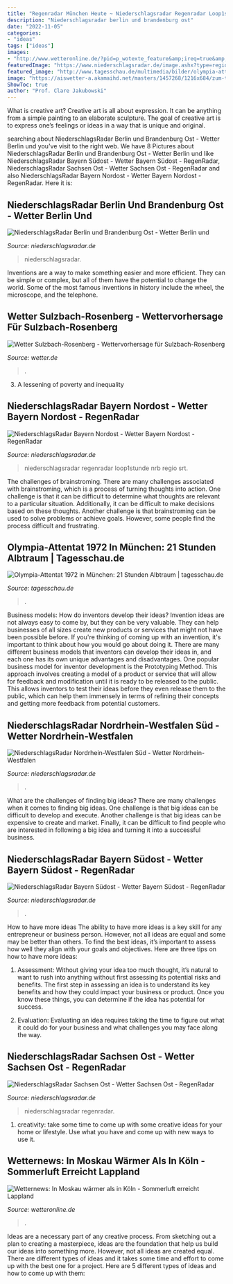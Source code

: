 ```yaml
---
title: "Regenradar München Heute ~ Niederschlagsradar Regenradar Loop1stunde Nrb Regio Srt"
description: "Niederschlagsradar berlin und brandenburg ost"
date: "2022-11-05"
categories:
- "ideas"
tags: ["ideas"]
images:
- "http://www.wetteronline.de/?pid=p_wotexte_feature&amp;ireq=true&amp;src=wotexte/vermarktung/xml2html/dailytopics/2013/05/dailytopicsImage_20130524_mo_03_400x270.jpg"
featuredImage: "https://www.niederschlagsradar.de/image.ashx?type=regioloop&amp;regio=bln&amp;j=-3&amp;m=&amp;d=&amp;mi=&amp;uhr=&amp;bliksem=0&amp;voor=&amp;srt=loop1stunde&amp;tijdid=2021625622"
featured_image: "http://www.tagesschau.de/multimedia/bilder/olympia-attentat-denkmal-101~_v-modPremiumHalb.jpg"
image: "https://aiswetter-a.akamaihd.net/masters/1457268/1216x684/zum-teil-schwere-hitzegewitter.jpg"
ShowToc: true
author: "Prof. Clare Jakubowski"
---
```



What is creative art?
Creative art is all about expression. It can be anything from a simple painting to an elaborate sculpture. The goal of creative art is to express one’s feelings or ideas in a way that is unique and original.

	

		
searching about NiederschlagsRadar Berlin und Brandenburg Ost - Wetter Berlin und you've visit to the right web. We have 8 Pictures about NiederschlagsRadar Berlin und Brandenburg Ost - Wetter Berlin und like NiederschlagsRadar Bayern Südost - Wetter Bayern Südost - RegenRadar, NiederschlagsRadar Sachsen Ost - Wetter Sachsen Ost - RegenRadar and also NiederschlagsRadar Bayern Nordost - Wetter Bayern Nordost - RegenRadar. Here it is:
		
    
## NiederschlagsRadar Berlin Und Brandenburg Ost - Wetter Berlin Und

<img loading=lazy src="https://www.niederschlagsradar.de/image.ashx?type=regioloop&amp;regio=bln&amp;j=-3&amp;m=&amp;d=&amp;mi=&amp;uhr=&amp;bliksem=0&amp;voor=&amp;srt=loop1stunde&amp;tijdid=2021625622" onerror="this.onerror=null;this.src='https://tse3.mm.bing.net/th?id=OIP.e9pmcam_YYX5Lr0b9NBgsQHaG5&amp;pid=15.1';" alt="NiederschlagsRadar Berlin und Brandenburg Ost - Wetter Berlin und">

_Source: niederschlagsradar.de_

>niederschlagsradar. 

	

Inventions are a way to make something easier and more efficient. They can be simple or complex, but all of them have the potential to change the world. Some of the most famous inventions in history include the wheel, the microscope, and the telephone.

    
## Wetter Sulzbach-Rosenberg - Wettervorhersage Für Sulzbach-Rosenberg

<img loading=lazy src="https://aiswetter-a.akamaihd.net/masters/1457268/1216x684/zum-teil-schwere-hitzegewitter.jpg" onerror="this.onerror=null;this.src='https://tse4.mm.bing.net/th?id=OIP.c3-CncYsfnsH7h37aUtaHwHaEK&amp;pid=15.1';" alt="Wetter Sulzbach-Rosenberg - Wettervorhersage für Sulzbach-Rosenberg">

_Source: wetter.de_

>. 

	

3. A lessening of poverty and inequality 

    
## NiederschlagsRadar Bayern Nordost - Wetter Bayern Nordost - RegenRadar

<img loading=lazy src="https://www.niederschlagsradar.de/image.ashx?type=regioloop&amp;regio=nrb&amp;j=&amp;m=&amp;d=&amp;mi=&amp;uhr=&amp;bliksem=0&amp;voor=&amp;srt=loop1stunde&amp;tijdid=2019871521" onerror="this.onerror=null;this.src='https://tse3.mm.bing.net/th?id=OIP.wMbF10VWMp0HK1PmVBaH5QHaG5&amp;pid=15.1';" alt="NiederschlagsRadar Bayern Nordost - Wetter Bayern Nordost - RegenRadar">

_Source: niederschlagsradar.de_

>niederschlagsradar regenradar loop1stunde nrb regio srt. 

	

The challenges of brainstroming.
There are many challenges associated with brainstroming, which is a process of turning thoughts into action. One challenge is that it can be difficult to determine what thoughts are relevant to a particular situation. Additionally, it can be difficult to make decisions based on these thoughts. Another challenge is that brainstroming can be used to solve problems or achieve goals. However, some people find the process difficult and frustrating.

    
## Olympia-Attentat 1972 In München: 21 Stunden Albtraum | Tagesschau.de

<img loading=lazy src="http://www.tagesschau.de/multimedia/bilder/olympia-attentat-denkmal-101~_v-modPremiumHalb.jpg" onerror="this.onerror=null;this.src='https://tse2.mm.bing.net/th?id=OIP.3s4Bte8zNWcxsV1T27wnGAHaCE&amp;pid=15.1';" alt="Olympia-Attentat 1972 in München: 21 Stunden Albtraum | tagesschau.de">

_Source: tagesschau.de_

>. 

	

Business models: How do inventors develop their ideas?
Invention ideas are not always easy to come by, but they can be very valuable. They can help businesses of all sizes create new products or services that might not have been possible before. If you're thinking of coming up with an invention, it's important to think about how you would go about doing it. There are many different business models that inventors can develop their ideas in, and each one has its own unique advantages and disadvantages.
One popular business model for inventor development is the Prototyping Method. This approach involves creating a model of a product or service that will allow for feedback and modification until it is ready to be released to the public. This allows inventors to test their ideas before they even release them to the public, which can help them immensely in terms of refining their concepts and getting more feedback from potential customers.

    
## NiederschlagsRadar Nordrhein-Westfalen Süd - Wetter Nordrhein-Westfalen

<img loading=lazy src="https://www.niederschlagsradar.de/image.ashx?type=regioloop&amp;regio=ess&amp;j=-3&amp;m=&amp;d=&amp;mi=&amp;uhr=&amp;bliksem=0&amp;voor=&amp;srt=loop1stunde&amp;tijdid=20201181958" onerror="this.onerror=null;this.src='https://tse1.mm.bing.net/th?id=OIP.QU5nAUKtxjHvzqNCxSUfywHaG5&amp;pid=15.1';" alt="NiederschlagsRadar Nordrhein-Westfalen Süd - Wetter Nordrhein-Westfalen">

_Source: niederschlagsradar.de_

>. 

	

What are the challenges of finding big ideas?
There are many challenges when it comes to finding big ideas. One challenge is that big ideas can be difficult to develop and execute. Another challenge is that big ideas can be expensive to create and market. Finally, it can be difficult to find people who are interested in following a big idea and turning it into a successful business.

    
## NiederschlagsRadar Bayern Südost - Wetter Bayern Südost - RegenRadar

<img loading=lazy src="https://www.niederschlagsradar.de/image.ashx?type=regioloop&amp;regio=mun&amp;j=-3&amp;m=&amp;d=&amp;mi=&amp;uhr=&amp;bliksem=1&amp;voor=&amp;srt=loop1stunde&amp;tijdid=2021381727" onerror="this.onerror=null;this.src='https://tse2.mm.bing.net/th?id=OIP.szrwVHkaOGHPBWI8HfMYrgHaG5&amp;pid=15.1';" alt="NiederschlagsRadar Bayern Südost - Wetter Bayern Südost - RegenRadar">

_Source: niederschlagsradar.de_

>. 

	

How to have more ideas
The ability to have more ideas is a key skill for any entrepreneur or business person. However, not all ideas are equal and some may be better than others. To find the best ideas, it’s important to assess how well they align with your goals and objectives. Here are three tips on how to have more ideas:
1. Assessment: Without giving your idea too much thought, it’s natural to want to rush into anything without first assessing its potential risks and benefits. The first step in assessing an idea is to understand its key benefits and how they could impact your business or product. Once you know these things, you can determine if the idea has potential for success.

2. Evaluation: Evaluating an idea requires taking the time to figure out what it could do for your business and what challenges you may face along the way.

    
## NiederschlagsRadar Sachsen Ost - Wetter Sachsen Ost - RegenRadar

<img loading=lazy src="https://www.niederschlagsradar.de/image.ashx?type=regioloop&amp;regio=drs&amp;j=&amp;m=&amp;d=&amp;mi=&amp;uhr=&amp;bliksem=0&amp;voor=&amp;srt=loop1stunde&amp;tijdid=202143055" onerror="this.onerror=null;this.src='https://tse3.mm.bing.net/th?id=OIP.DYwzvGrwPI26uiozT0vVrQHaG5&amp;pid=15.1';" alt="NiederschlagsRadar Sachsen Ost - Wetter Sachsen Ost - RegenRadar">

_Source: niederschlagsradar.de_

>niederschlagsradar regenradar. 

	

1. creativity: take some time to come up with some creative ideas for your home or lifestyle. Use what you have and come up with new ways to use it.

    
## Wetternews: In Moskau Wärmer Als In Köln - Sommerluft Erreicht Lappland

<img loading=lazy src="http://www.wetteronline.de/?pid=p_wotexte_feature&amp;ireq=true&amp;src=wotexte/vermarktung/xml2html/dailytopics/2013/05/dailytopicsImage_20130524_mo_03_400x270.jpg" onerror="this.onerror=null;this.src='https://tse1.mm.bing.net/th?id=OIP.o8vy-SiAphpxjhqB4iP8DAHaE_&amp;pid=15.1';" alt="Wetternews: In Moskau wärmer als in Köln - Sommerluft erreicht Lappland">

_Source: wetteronline.de_

>. 

	

Ideas are a necessary part of any creative process. From sketching out a plan to creating a masterpiece, ideas are the foundation that help us build our ideas into something more. However, not all ideas are created equal. There are different types of ideas and it takes some time and effort to come up with the best one for a project. Here are 5 different types of ideas and how to come up with them: 

